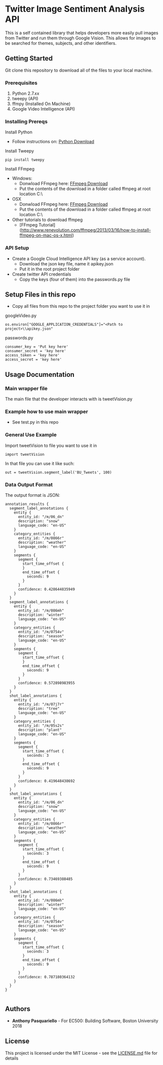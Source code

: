 # Twitter Image Sentiment Analysis API
This is a self contained library that helps developers more easily pull images from Twitter and run them through Google Vision. This allows for images to be searched for themes, subjects, and other identifiers.

## Getting Started
Git clone this repository to download all of the files to your local machine.

### Prerequisites
1. Python 2.7.xx
1. tweepy (API)
1. ffmpy (Installed On Machine)
1. Google Video Intelligence (API)

### Installing Prereqs

Install Python
- Follow instructions on: [Python Download](https://www.python.org/downloads)

Install Tweepy
```
pip install tweepy
```

Install FFmpeg
- Windows:
  - Donwload FFmpeg here: [FFmpeg Download](https://www.ffmpeg.org/download.html#build-windows)
  - Put the contents of the download in a folder called ffmpeg at root location C:\
- OSX
  - Donwload FFmpeg here: [FFmpeg Download](https://www.ffmpeg.org/download.html#build-mac)
  - Put the contents of the download in a folder called ffmpeg at root location C:\
- Other tutorials to download ffmpeg
  - [FFmpeg Tutorial] (http://www.renevolution.com/ffmpeg/2013/03/16/how-to-install-ffmpeg-on-mac-os-x.html)

### API Setup
- Create a Google Cloud Intelligence API key (as a service account). 
  - Download the json key file, name it apikey.json
  - Put it in the root project folder
- Create twitter API credentials
  - Copy the keys (four of them) into the passwords.py file

## Setup Files in this repo 
- Copy all files from this repo to the project folder you want to use it in

googleVideo.py
```
os.environ["GOOGLE_APPLICATION_CREDENTIALS"]="<Path to project>\\apikey.json"
```
passwords.py
```
consumer_key = 'Put key here'
consumer_secret = 'key here'
access_token = 'key here'
access_secret = 'key here'
```

## Usage Documentation

### Main wrapper file
The main file that the developer interacts with is tweetVision.py

### Example how to use main wrapper
- See test.py in this repo

### General Use Example
Import tweetVision to file you want to use it in
```
import tweetVision
```

In that file you can use it like such:
```
out = tweetVision.segment_label('BU_Tweets', 100)
```

### Data Output Format
The output format is JSON:
```
annotation_results {
  segment_label_annotations {
    entity {
      entity_id: "/m/06_dn"
      description: "snow"
      language_code: "en-US"
    }
    category_entities {
      entity_id: "/m/0866r"
      description: "weather"
      language_code: "en-US"
    }
    segments {
      segment {
        start_time_offset {
        }
        end_time_offset {
          seconds: 9
        }
      }
      confidence: 0.428644835949
    }
  }
  segment_label_annotations {
    entity {
      entity_id: "/m/086mh"
      description: "winter"
      language_code: "en-US"
    }
    category_entities {
      entity_id: "/m/0754v"
      description: "season"
      language_code: "en-US"
    }
    segments {
      segment {
        start_time_offset {
        }
        end_time_offset {
          seconds: 9
        }
      }
      confidence: 0.572898983955
    }
  }
  shot_label_annotations {
    entity {
      entity_id: "/m/07j7r"
      description: "tree"
      language_code: "en-US"
    }
    category_entities {
      entity_id: "/m/05s2s"
      description: "plant"
      language_code: "en-US"
    }
    segments {
      segment {
        start_time_offset {
          seconds: 3
        }
        end_time_offset {
          seconds: 9
        }
      }
      confidence: 0.419648438692
    }
  }
  shot_label_annotations {
    entity {
      entity_id: "/m/06_dn"
      description: "snow"
      language_code: "en-US"
    }
    category_entities {
      entity_id: "/m/0866r"
      description: "weather"
      language_code: "en-US"
    }
    segments {
      segment {
        start_time_offset {
          seconds: 3
        }
        end_time_offset {
          seconds: 9
        }
      }
      confidence: 0.73469388485
    }
  }
  shot_label_annotations {
    entity {
      entity_id: "/m/086mh"
      description: "winter"
      language_code: "en-US"
    }
    category_entities {
      entity_id: "/m/0754v"
      description: "season"
      language_code: "en-US"
    }
    segments {
      segment {
        start_time_offset {
          seconds: 3
        }
        end_time_offset {
          seconds: 9
        }
      }
      confidence: 0.787180364132
    }
  }
}


```
## Authors

* **Anthony Pasquariello** - For EC500: Building Software, Boston University 2018


## License

This project is licensed under the MIT License - see the [LICENSE.md](https://github.com/antpas/EC500C1/blob/master/LICENSE) file for details
